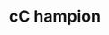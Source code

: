 ---
ee_id_thing: '4467'
site: '1'
type: '2'
inv_num: 2019-059
add_credit:
url: 2019-059-cc-hampion
title: cC hampion
year: '2019'
display_year: '2019'
medium: IQDemy Premium UV ink on IKEA LINNMON table tops
dims: 299.72 x 149.86 x 3.81 cm
pitch:
ps:
live_url:
youtube:
related_code:
imgs: cc-hampion-2019-059-db-gn--I04E.jpg
subheading:
download:
commission:
related:
layout: things-i-made
---